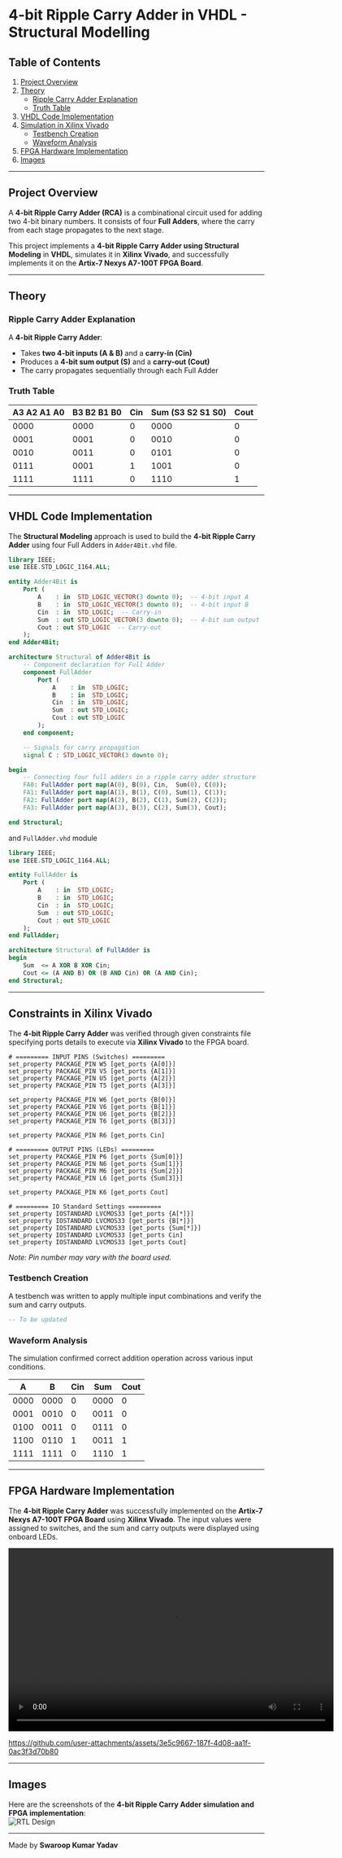 # 4-bit Ripple Carry Adder in VHDL - Structural Modelling

## Table of Contents  
1. [Project Overview](#project-overview)  
2. [Theory](#theory)  
   - [Ripple Carry Adder Explanation](#ripple-carry-adder-explanation)  
   - [Truth Table](#truth-table)  
3. [VHDL Code Implementation](#vhdl-code-implementation)  
4. [Simulation in Xilinx Vivado](#simulation-in-xilinx-vivado)  
   - [Testbench Creation](#testbench-creation)  
   - [Waveform Analysis](#waveform-analysis)  
5. [FPGA Hardware Implementation](#fpga-hardware-implementation)  
6. [Images](#images)  

---

## Project Overview  
A **4-bit Ripple Carry Adder (RCA)** is a combinational circuit used for adding two 4-bit binary numbers. It consists of four **Full Adders**, where the carry from each stage propagates to the next stage.  

This project implements a **4-bit Ripple Carry Adder using Structural Modeling** in **VHDL**, simulates it in **Xilinx Vivado**, and successfully implements it on the **Artix-7 Nexys A7-100T FPGA Board**.  

---

## Theory  

### Ripple Carry Adder Explanation  
A **4-bit Ripple Carry Adder**:  
- Takes **two 4-bit inputs (A & B)** and a **carry-in (Cin)**  
- Produces a **4-bit sum output (S)** and a **carry-out (Cout)**  
- The carry propagates sequentially through each Full Adder  

### Truth Table  

| A3 A2 A1 A0 | B3 B2 B1 B0 | Cin | Sum (S3 S2 S1 S0) | Cout |  
|-------------|-------------|-----|-------------------|------|  
| 0000        | 0000        |  0  | 0000              |  0   |  
| 0001        | 0001        |  0  | 0010              |  0   |  
| 0010        | 0011        |  0  | 0101              |  0   |  
| 0111        | 0001        |  1  | 1001              |  0   |  
| 1111        | 1111        |  0  | 1110              |  1   |  

---

## VHDL Code Implementation  
The **Structural Modeling** approach is used to build the **4-bit Ripple Carry Adder** using four Full Adders in `Adder4Bit.vhd` file.

```vhdl
library IEEE;
use IEEE.STD_LOGIC_1164.ALL;

entity Adder4Bit is
    Port (
        A    : in  STD_LOGIC_VECTOR(3 downto 0);  -- 4-bit input A
        B    : in  STD_LOGIC_VECTOR(3 downto 0);  -- 4-bit input B
        Cin  : in  STD_LOGIC;  -- Carry-in
        Sum  : out STD_LOGIC_VECTOR(3 downto 0);  -- 4-bit sum output
        Cout : out STD_LOGIC  -- Carry-out
    );
end Adder4Bit;

architecture Structural of Adder4Bit is
    -- Component declaration for Full Adder
    component FullAdder
        Port (
            A    : in  STD_LOGIC;
            B    : in  STD_LOGIC;
            Cin  : in  STD_LOGIC;
            Sum  : out STD_LOGIC;
            Cout : out STD_LOGIC
        );
    end component;

    -- Signals for carry propagation
    signal C : STD_LOGIC_VECTOR(3 downto 0);

begin
    -- Connecting four full adders in a ripple carry adder structure
    FA0: FullAdder port map(A(0), B(0), Cin,  Sum(0), C(0));
    FA1: FullAdder port map(A(1), B(1), C(0), Sum(1), C(1));
    FA2: FullAdder port map(A(2), B(2), C(1), Sum(2), C(2));
    FA3: FullAdder port map(A(3), B(3), C(2), Sum(3), Cout);

end Structural;
```
and `FullAdder.vhd` module
```vhdl
library IEEE;
use IEEE.STD_LOGIC_1164.ALL;

entity FullAdder is
    Port (
        A    : in  STD_LOGIC;
        B    : in  STD_LOGIC;
        Cin  : in  STD_LOGIC;
        Sum  : out STD_LOGIC;
        Cout : out STD_LOGIC
    );
end FullAdder;

architecture Structural of FullAdder is
begin
    Sum  <= A XOR B XOR Cin;
    Cout <= (A AND B) OR (B AND Cin) OR (A AND Cin);
end Structural;

```
---

## Constraints in Xilinx Vivado  
The **4-bit Ripple Carry Adder** was verified through given constraints file specifying ports details to execute via **Xilinx Vivado** to the FPGA board.
```xdc
# ========= INPUT PINS (Switches) =========
set_property PACKAGE_PIN W5 [get_ports {A[0]}]  
set_property PACKAGE_PIN V5 [get_ports {A[1]}]
set_property PACKAGE_PIN U5 [get_ports {A[2]}]
set_property PACKAGE_PIN T5 [get_ports {A[3]}]

set_property PACKAGE_PIN W6 [get_ports {B[0]}]
set_property PACKAGE_PIN V6 [get_ports {B[1]}]
set_property PACKAGE_PIN U6 [get_ports {B[2]}]
set_property PACKAGE_PIN T6 [get_ports {B[3]}]

set_property PACKAGE_PIN R6 [get_ports Cin]

# ========= OUTPUT PINS (LEDs) =========
set_property PACKAGE_PIN P6 [get_ports {Sum[0]}]
set_property PACKAGE_PIN N6 [get_ports {Sum[1]}]
set_property PACKAGE_PIN M6 [get_ports {Sum[2]}]
set_property PACKAGE_PIN L6 [get_ports {Sum[3]}]

set_property PACKAGE_PIN K6 [get_ports Cout]

# ========= IO Standard Settings =========
set_property IOSTANDARD LVCMOS33 [get_ports {A[*]}]
set_property IOSTANDARD LVCMOS33 [get_ports {B[*]}]
set_property IOSTANDARD LVCMOS33 [get_ports {Sum[*]}]
set_property IOSTANDARD LVCMOS33 [get_ports Cin]
set_property IOSTANDARD LVCMOS33 [get_ports Cout]
```
*Note: Pin number may vary with the board used.*

### Testbench Creation  
A testbench was written to apply multiple input combinations and verify the sum and carry outputs.  

```vhdl
-- To be updated
```

### Waveform Analysis  
The simulation confirmed correct addition operation across various input conditions.  

| **A**  | **B**  | **Cin** | **Sum**  | **Cout** |  
|--------|--------|--------|--------|--------|  
| 0000   | 0000   | 0      | 0000   | 0      |  
| 0001   | 0010   | 0      | 0011   | 0      |  
| 0100   | 0011   | 0      | 0111   | 0      |  
| 1100   | 0110   | 1      | 0011   | 1      |  
| 1111   | 1111   | 0      | 1110   | 1      |  

---

## FPGA Hardware Implementation  
The **4-bit Ripple Carry Adder** was successfully implemented on the **Artix-7 Nexys A7-100T FPGA Board** using **Xilinx Vivado**. The input values were assigned to switches, and the sum and carry outputs were displayed using onboard LEDs.  

<video width="640" height="360" controls>
  <source src="https://github.com/user-attachments/assets/3e5c9667-187f-4d08-aa1f-0ac3f3d70b80" type="video/mp4">
</video>

https://github.com/user-attachments/assets/3e5c9667-187f-4d08-aa1f-0ac3f3d70b80


---

## Images  
Here are the screenshots of the **4-bit Ripple Carry Adder simulation and FPGA implementation**:  
![RTL Design](https://github.com/user-attachments/assets/dd3b5a3c-3844-41d0-a922-db8f4fc4c1cf)



---

Made by **Swaroop Kumar Yadav**  
